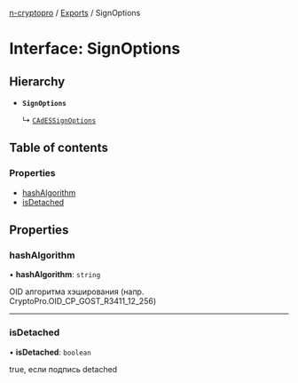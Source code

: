[n-cryptopro](../README.md) / [Exports](../modules.md) / SignOptions

# Interface: SignOptions

## Hierarchy

- **`SignOptions`**

  ↳ [`CAdESSignOptions`](CAdES.CAdESSignOptions.md)

## Table of contents

### Properties

- [hashAlgorithm](SignOptions.md#hashalgorithm)
- [isDetached](SignOptions.md#isdetached)

## Properties

### hashAlgorithm

• **hashAlgorithm**: `string`

OID алгоритма хэширования (напр. CryptoPro.OID_CP_GOST_R3411_12_256)

___

### isDetached

• **isDetached**: `boolean`

true, если подпись detached
